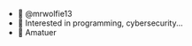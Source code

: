 - 👋 @mrwolfie13
- 👀 Interested in programming, cybersecurity...
- 🌱 Amatuer
<!---
mrwolfie13/mrwolfie13 is a ✨ special ✨ repository because its `README.md` (this file) appears on your GitHub profile.
You can click the Preview link to take a look at your changes.
--->
